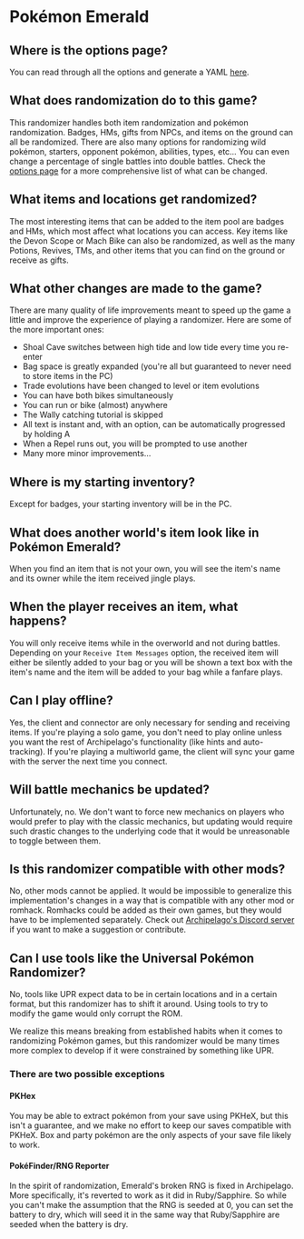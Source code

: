 # Pokémon Emerald

## Where is the options page?

You can read through all the options and generate a YAML [here](../player-options).

## What does randomization do to this game?

This randomizer handles both item randomization and pokémon randomization. Badges, HMs, gifts from NPCs, and items on
the ground can all be randomized. There are also many options for randomizing wild pokémon, starters, opponent pokémon,
abilities, types, etc… You can even change a percentage of single battles into double battles. Check the
[options page](../player-options) for a more comprehensive list of what can be changed.

## What items and locations get randomized?

The most interesting items that can be added to the item pool are badges and HMs, which most affect what locations you
can access. Key items like the Devon Scope or Mach Bike can also be randomized, as well as the many Potions, Revives,
TMs, and other items that you can find on the ground or receive as gifts.

## What other changes are made to the game?

There are many quality of life improvements meant to speed up the game a little and improve the experience of playing a
randomizer. Here are some of the more important ones:

- Shoal Cave switches between high tide and low tide every time you re-enter
- Bag space is greatly expanded (you're all but guaranteed to never need to store items in the PC)
- Trade evolutions have been changed to level or item evolutions
- You can have both bikes simultaneously
- You can run or bike (almost) anywhere
- The Wally catching tutorial is skipped
- All text is instant and, with an option, can be automatically progressed by holding A
- When a Repel runs out, you will be prompted to use another
- Many more minor improvements…

## Where is my starting inventory?

Except for badges, your starting inventory will be in the PC.

## What does another world's item look like in Pokémon Emerald?

When you find an item that is not your own, you will see the item's name and its owner while the item received jingle
plays.

## When the player receives an item, what happens?

You will only receive items while in the overworld and not during battles. Depending on your `Receive Item Messages`
option, the received item will either be silently added to your bag or you will be shown a text box with the item's
name and the item will be added to your bag while a fanfare plays.

## Can I play offline?

Yes, the client and connector are only necessary for sending and receiving items. If you're playing a solo game, you
don't need to play online unless you want the rest of Archipelago's functionality (like hints and auto-tracking). If
you're playing a multiworld game, the client will sync your game with the server the next time you connect.

## Will battle mechanics be updated?

Unfortunately, no. We don't want to force new mechanics on players who would prefer to play with the classic mechanics,
but updating would require such drastic changes to the underlying code that it would be unreasonable to toggle between
them.

## Is this randomizer compatible with other mods?

No, other mods cannot be applied. It would be impossible to generalize this implementation's changes in a way that is
compatible with any other mod or romhack. Romhacks could be added as their own games, but they would have to be
implemented separately. Check out [Archipelago's Discord server](https://discord.gg/8Z65BR2) if you want to make a
suggestion or contribute.

## Can I use tools like the Universal Pokémon Randomizer?

No, tools like UPR expect data to be in certain locations and in a certain format, but this randomizer has to shift it
around. Using tools to try to modify the game would only corrupt the ROM.

We realize this means breaking from established habits when it comes to randomizing Pokémon games, but this randomizer
would be many times more complex to develop if it were constrained by something like UPR.

### There are two possible exceptions

#### PKHex

You may be able to extract pokémon from your save using PKHeX, but this isn't a guarantee, and we make no effort to keep
our saves compatible with PKHeX. Box and party pokémon are the only aspects of your save file likely to work.

#### PokéFinder/RNG Reporter

In the spirit of randomization, Emerald's broken RNG is fixed in Archipelago. More specifically, it's reverted to work
as it did in Ruby/Sapphire. So while you can't make the assumption that the RNG is seeded at 0, you can set the battery
to dry, which will seed it in the same way that Ruby/Sapphire are seeded when the battery is dry.
